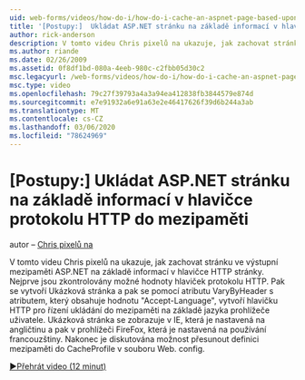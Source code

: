 ```yaml
---
uid: web-forms/videos/how-do-i/how-do-i-cache-an-aspnet-page-based-upon-information-in-the-http-header
title: '[Postupy:]  Ukládat ASP.NET stránku na základě informací v hlavičce HTTP | Microsoft Docs'
author: rick-anderson
description: V tomto videu Chris pixelů na ukazuje, jak zachovat stránku ve výstupní mezipaměti ASP.NET na základě informací v hlavičce HTTP stránky. Nejdřív potenciální HTTP HEA...
ms.author: riande
ms.date: 02/26/2009
ms.assetid: 0f8df1bd-080a-4eeb-980c-c2fbb05d30c2
msc.legacyurl: /web-forms/videos/how-do-i/how-do-i-cache-an-aspnet-page-based-upon-information-in-the-http-header
msc.type: video
ms.openlocfilehash: 79c27f39793a4a3a94ea412838fb3844579e874d
ms.sourcegitcommit: e7e91932a6e91a63e2e46417626f39d6b244a3ab
ms.translationtype: MT
ms.contentlocale: cs-CZ
ms.lasthandoff: 03/06/2020
ms.locfileid: "78624969"
---
```

# <a name="how-do-i--cache-an-aspnet-page-based-upon-information-in-the-http-header"></a>[Postupy:]  Ukládat ASP.NET stránku na základě informací v hlavičce protokolu HTTP do mezipaměti

autor – [Chris pixelů na](https://twitter.com/chrispels)

V tomto videu Chris pixelů na ukazuje, jak zachovat stránku ve výstupní mezipaměti ASP.NET na základě informací v hlavičce HTTP stránky. Nejprve jsou zkontrolovány možné hodnoty hlaviček protokolu HTTP. Pak se vytvoří Ukázková stránka a pak se pomocí atributu VaryByHeader s atributem, který obsahuje hodnotu "Accept-Language", vytvoří hlavičku HTTP pro řízení ukládání do mezipaměti na základě jazyka prohlížeče uživatele. Ukázková stránka se zobrazuje v IE, která je nastavená na angličtinu a pak v prohlížeči FireFox, která je nastavená na používání francouzštiny. Nakonec je diskutována možnost přesunout definici mezipaměti do CacheProfile v souboru Web. config.

[&#9654;Přehrát video (12 minut)](https://channel9.msdn.com/Blogs/ASP-NET-Site-Videos/how-do-i-cache-an-aspnet-page-based-upon-information-in-the-http-header)
